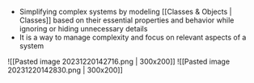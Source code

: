 - Simplifying complex systems by modeling [[Classes & Objects | Classes]] based on their essential properties and behavior while ignoring or hiding unnecessary details
- It is a way to manage complexity and focus on relevant aspects of a system

![[Pasted image 20231220142716.png | 300x200]] ![[Pasted image 20231220142830.png | 300x200]]